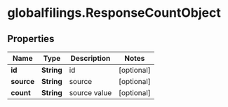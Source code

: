 # globalfilings.ResponseCountObject

## Properties

Name | Type | Description | Notes
------------ | ------------- | ------------- | -------------
**id** | **String** | id | [optional] 
**source** | **String** | source | [optional] 
**count** | **String** | source value | [optional] 


